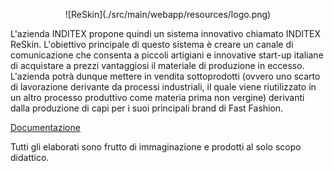 <p align="center">![ReSkin](./src/main/webapp/resources/logo.png)</p>

L&apos;azienda INDITEX propone quindi un sistema innovativo chiamato INDITEX ReSkin.
L&apos;obiettivo principale di questo sistema &egrave; creare un canale di comunicazione che
consenta a piccoli artigiani
e innovative start-up italiane di acquistare a prezzi vantaggiosi il materiale di produzione in
eccesso.
L&apos;azienda potr&agrave; dunque mettere in vendita sottoprodotti (ovvero uno scarto di
lavorazione derivante da processi industriali,
il quale viene riutilizzato in un altro processo produttivo come materia prima non vergine)
derivanti dalla produzione di capi per
i suoi principali brand di Fast Fashion.

[Documentazione](./Documentation)</p>










Tutti gli elaborati sono frutto di immaginazione e prodotti al solo scopo didattico.



